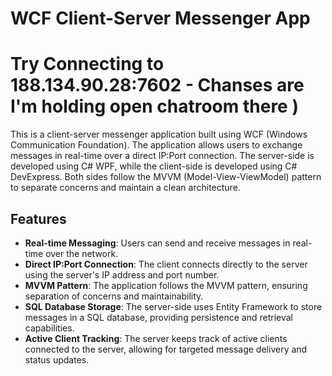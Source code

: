 # WCF Client-Server Messenger App
# Try Connecting to 188.134.90.28:7602 - Chanses are I'm holding open chatroom there )

This is a client-server messenger application built using WCF (Windows Communication Foundation). The application allows users to exchange messages in real-time over a direct IP:Port connection. The server-side is developed using C# WPF, while the client-side is developed using C# DevExpress. Both sides follow the MVVM (Model-View-ViewModel) pattern to separate concerns and maintain a clean architecture.

## Features

- **Real-time Messaging**: Users can send and receive messages in real-time over the network.
- **Direct IP:Port Connection**: The client connects directly to the server using the server's IP address and port number.
- **MVVM Pattern**: The application follows the MVVM pattern, ensuring separation of concerns and maintainability.
- **SQL Database Storage**: The server-side uses Entity Framework to store messages in a SQL database, providing persistence and retrieval capabilities.
- **Active Client Tracking**: The server keeps track of active clients connected to the server, allowing for targeted message delivery and status updates.
